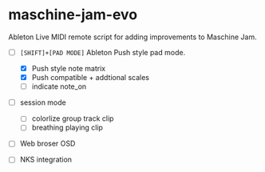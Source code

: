 # maschine-jam-evo
Ableton Live MIDI remote script for adding improvements to Maschine Jam.

- [ ] <code>[SHIFT]+[PAD MODE]</code> Ableton Push style pad mode. 
  - [x] Push style note matrix
  - [x] Push compatible + addtional scales
  - [ ] indicate note_on

- [ ] session mode
  - [ ] colorlize group track clip
  - [ ] breathing playing clip

- [ ] Web broser OSD

- [ ] NKS integration
